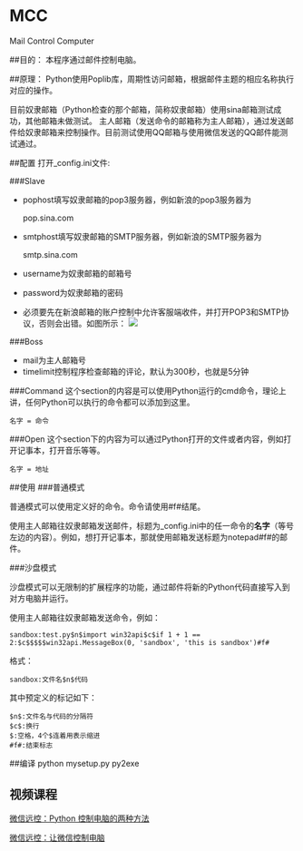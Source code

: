 MCC
===

Mail Control Computer

##目的：
本程序通过邮件控制电脑。

##原理：
Python使用Poplib库，周期性访问邮箱，根据邮件主题的相应名称执行对应的操作。

目前奴隶邮箱（Python检查的那个邮箱，简称奴隶邮箱）使用sina邮箱测试成功，其他邮箱未做测试。
主人邮箱（发送命令的邮箱称为主人邮箱），通过发送邮件给奴隶邮箱来控制操作。目前测试使用QQ邮箱与使用微信发送的QQ邮件能测试通过。

##配置
打开_config.ini文件:

###Slave

* pophost填写奴隶邮箱的pop3服务器，例如新浪的pop3服务器为

  pop.sina.com

* smtphost填写奴隶邮箱的SMTP服务器，例如新浪的SMTP服务器为


	smtp.sina.com

* username为奴隶邮箱的邮箱号
* password为奴隶邮箱的密码
* 必须要先在新浪邮箱的账户控制中允许客服端收件，并打开POP3和SMTP协议，否则会出错。如图所示：
  ![](http://7sbpmp.com1.z0.glb.clouddn.com/QQ截图20150630000146.png)

###Boss
* mail为主人邮箱号
* timelimit控制程序检查邮箱的评论，默认为300秒，也就是5分钟

###Command
这个section的内容是可以使用Python运行的cmd命令，理论上讲，任何Python可以执行的命令都可以添加到这里。

	名字 = 命令

###Open
这个section下的内容为可以通过Python打开的文件或者内容，例如打开记事本，打开音乐等等。

	名字 = 地址

##使用
###普通模式

普通模式可以使用定义好的命令。命令请使用#f#结尾。

使用主人邮箱往奴隶邮箱发送邮件，标题为_config.ini中的任一命令的**名字**（等号左边的内容）。例如，想打开记事本，那就使用邮箱发送标题为notepad#f#的邮件。

###沙盘模式

沙盘模式可以无限制的扩展程序的功能，通过邮件将新的Python代码直接写入到对方电脑并运行。

使用主人邮箱往奴隶邮箱发送命令，例如：

    sandbox:test.py$n$import win32api$c$if 1 + 1 == 2:$c$$$$$win32api.MessageBox(0, 'sandbox', 'this is sandbox')#f#

格式：

    sandbox:文件名$n$代码

其中预定义的标记如下：

    $n$:文件名与代码的分隔符
    $c$:换行
    $:空格，4个$连着用表示缩进
    #f#:结束标志

##编译
	python mysetup.py py2exe


## 视频课程

[微信远控：Python 控制电脑的两种方法](http://www.jikexueyuan.com/course/1962.html)

[微信远控：让微信控制电脑](http://www.jikexueyuan.com/course/2120.html)

